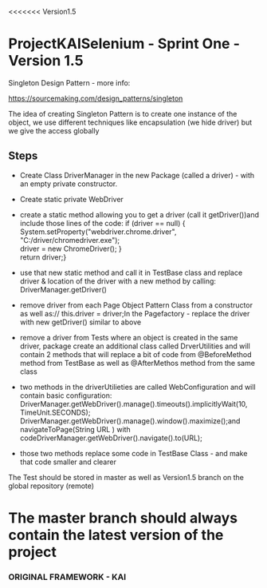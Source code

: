 <<<<<<< Version1.5
# ProjectKAISelenium - Sprint One -Version 1.5


Singleton Design Pattern - more info:

https://sourcemaking.com/design_patterns/singleton

The idea of creating Singleton Pattern is to create one instance of the object, we use different techniques like encapsulation (we hide driver) but we give the access globally

## Steps

- Create Class DriverManager in the new Package (called a driver) - with an empty private constructor.

- Create static private WebDriver

- create a static method allowing you to  get a driver (call it getDriver())and include those lines of the code:  if (driver == null) {         System.setProperty("webdriver.chrome.driver", "C:/driver/chromedriver.exe");        
driver = new ChromeDriver();    }   
return driver;}

- use that new static method and call it in TestBase class and replace driver & location of the driver with a new method by calling: DriverManager.getDriver()

- remove driver from each Page Object Pattern Class from a constructor as well as:// this.driver = driver;In the Pagefactory - replace the driver with new getDriver() similar to above

- remove a driver from Tests where an object is created in the same driver, package create an additional class called DrverUtilities and will contain 2 methods that will replace a bit of code from @BeforeMethod method from TestBase as well as @AfterMethos method from the same class

- two methods in the driverUtilieties are called WebConfiguration and will contain basic configuration:
DriverManager.getWebDriver().manage().timeouts().implicitlyWait(10, TimeUnit.SECONDS);
DriverManager.getWebDriver().manage().window().maximize();and navigateToPage(String URL ) with codeDriverManager.getWebDriver().navigate().to(URL); 

- those two methods replace some code in TestBase Class - and make that code smaller and clearer




The Test should be stored in master as well as Version1.5 branch on the global repository (remote)

The master branch should always contain the latest version of the project
=======

### ORIGINAL FRAMEWORK - KAI

